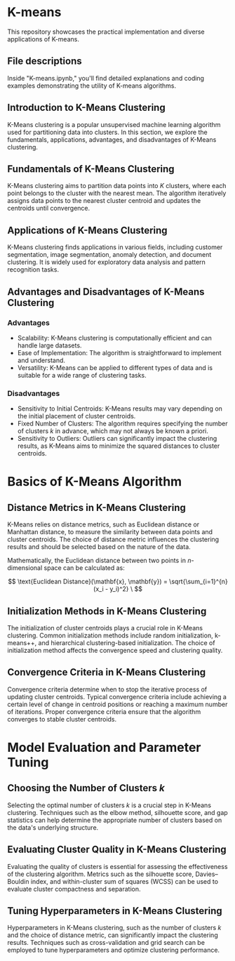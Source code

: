# K-means

This repository showcases the practical implementation and diverse applications of K-means.

## File descriptions
Inside "K-means.ipynb," you'll find detailed explanations and coding examples demonstrating the utility of K-means algorithms.

## Introduction to K-Means Clustering

K-Means clustering is a popular unsupervised machine learning algorithm used for partitioning data into clusters. In this section, we explore the fundamentals, applications, advantages, and disadvantages of K-Means clustering.

## Fundamentals of K-Means Clustering

K-Means clustering aims to partition data points into $K$ clusters, where each point belongs to the cluster with the nearest mean. The algorithm iteratively assigns data points to the nearest cluster centroid and updates the centroids until convergence.

## Applications of K-Means Clustering

K-Means clustering finds applications in various fields, including customer segmentation, image segmentation, anomaly detection, and document clustering. It is widely used for exploratory data analysis and pattern recognition tasks.

## Advantages and Disadvantages of K-Means Clustering

### Advantages

- Scalability: K-Means clustering is computationally efficient and can handle large datasets.
- Ease of Implementation: The algorithm is straightforward to implement and understand.
- Versatility: K-Means can be applied to different types of data and is suitable for a wide range of clustering tasks.

### Disadvantages

- Sensitivity to Initial Centroids: K-Means results may vary depending on the initial placement of cluster centroids.
- Fixed Number of Clusters: The algorithm requires specifying the number of clusters $k$ in advance, which may not always be known a priori.
- Sensitivity to Outliers: Outliers can significantly impact the clustering results, as K-Means aims to minimize the squared distances to cluster centroids.

# Basics of K-Means Algorithm

## Distance Metrics in K-Means Clustering

K-Means relies on distance metrics, such as Euclidean distance or Manhattan distance, to measure the similarity between data points and cluster centroids. The choice of distance metric influences the clustering results and should be selected based on the nature of the data.

Mathematically, the Euclidean distance between two points in $n$-dimensional space can be calculated as:

$$
\text{Euclidean Distance}(\mathbf{x}, \mathbf{y}) = \sqrt{\sum_{i=1}^{n} (x_i - y_i)^2} \
$$

## Initialization Methods in K-Means Clustering

The initialization of cluster centroids plays a crucial role in K-Means clustering. Common initialization methods include random initialization, k-means++, and hierarchical clustering-based initialization. The choice of initialization method affects the convergence speed and clustering quality.

## Convergence Criteria in K-Means Clustering

Convergence criteria determine when to stop the iterative process of updating cluster centroids. Typical convergence criteria include achieving a certain level of change in centroid positions or reaching a maximum number of iterations. Proper convergence criteria ensure that the algorithm converges to stable cluster centroids.

# Model Evaluation and Parameter Tuning

## Choosing the Number of Clusters $k$

Selecting the optimal number of clusters $k$ is a crucial step in K-Means clustering. Techniques such as the elbow method, silhouette score, and gap statistics can help determine the appropriate number of clusters based on the data's underlying structure.

## Evaluating Cluster Quality in K-Means Clustering

Evaluating the quality of clusters is essential for assessing the effectiveness of the clustering algorithm. Metrics such as the silhouette score, Davies–Bouldin index, and within-cluster sum of squares (WCSS) can be used to evaluate cluster compactness and separation.

## Tuning Hyperparameters in K-Means Clustering

Hyperparameters in K-Means clustering, such as the number of clusters $k$ and the choice of distance metric, can significantly impact the clustering results. Techniques such as cross-validation and grid search can be employed to tune hyperparameters and optimize clustering performance.
